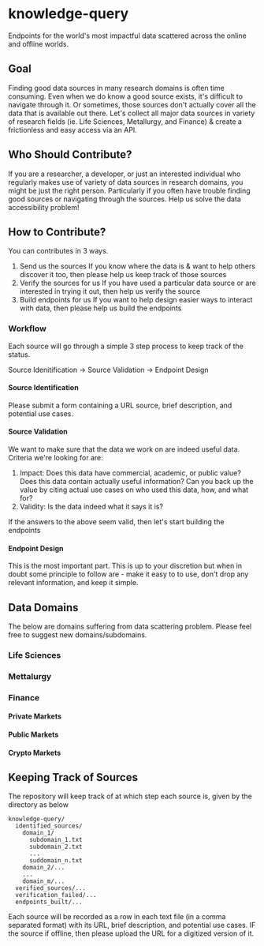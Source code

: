# knowledge-query
Endpoints for the world's most impactful data scattered across the online and offline worlds.

## Goal
Finding good data sources in many research domains is often time consuming. Even when we do know a good source exists, it's difficult to navigate through it. Or sometimes, those sources don't actually cover all the data that is available out there. Let's collect all major data sources in variety of research fields (ie. Life Sciences, Metallurgy, and Finance) & create a frictionless and easy access via an API. 

## Who Should Contribute?
If you are a researcher, a developer, or just an interested individual who regularly makes use of variety of data sources in research domains, you might be just the right person. Particularly if you often have trouble finding good sources or navigating through the sources. Help us solve the data accessibility problem!


## How to Contribute?
You can contributes in 3 ways.
1) Send us the sources
  If you know where the data is & want to help others discover it too, then please help us keep track of those sources
2) Verify the sources for us
  If you have used a particular data source or are interested in trying it out, then help us verify the source
3) Build endpoints for us 
  If you want to help design easier ways to interact with data, then please help us build the endpoints

### Workflow
Each source will go through a simple 3 step process to keep track of the status.

Source Idenitification -> Source Validation -> Endpoint Design


#### Source Identification
Please submit a form containing a URL source, brief description, and potential use cases.

#### Source Validation
We want to make sure that the data we work on are indeed useful data. Criteria we're looking for are:
1) Impact: Does this data have commercial, academic, or public value? Does this data contain actually useful information? Can you back up the value by citing actual use cases on who used this data, how, and what for?
2) Validity: Is the data indeed what it says it is?

If the answers to the above seem valid, then let's start building the endpoints

#### Endpoint Design
This is the most important part. This is up to your discretion but when in doubt some principle to follow are - make it easy to to use, don't drop any relevant information, and keep it simple.

## Data Domains
The below are domains suffering from data scattering problem. Please feel free to suggest new domains/subdomains.

### Life Sciences

### Mettalurgy

### Finance
#### Private Markets
#### Public Markets
#### Crypto Markets

## Keeping Track of Sources
The repository will keep track of at which step each source is, given by the directory as below
```
knowledge-query/
  identified_sources/
    domain_1/
      subdomain_1.txt
      subdomain_2.txt
      ...
      suddomain_n.txt
    domain_2/...
    ...
    domain_m/...
  verified_sources/...
  verification_failed/...
  endpoints_built/...
```

Each source will be recorded as a row in each text file (in a comma separated format) with its URL, brief description, and potential use cases.
IF the source if offline, then please upload the URL for a digitized version of it.
